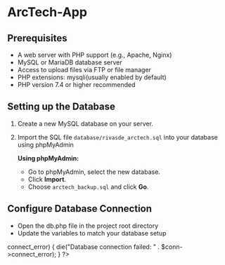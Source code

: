 # ArcTech-App

## Prerequisites

- A web server with PHP support (e.g., Apache, Nginx)
- MySQL or MariaDB database server
- Access to upload files via FTP or file manager
- PHP extensions: mysqli(usually enabled by default)
- PHP version 7.4 or higher recommended


## Setting up the Database

1. Create a new MySQL database on your server.

2. Import the SQL file `database/rivasde_arctech.sql` into your database using phpMyAdmin

   **Using phpMyAdmin:**

   - Go to phpMyAdmin, select the new database.
   - Click **Import**.
   - Choose `arctech_backup.sql` and click **Go**.
  
## Configure Database Connection
- Open the db.php file in the project root directory
- Update the variables to match your database setup
<?php
$host = 'localhost';
$port = your port;
$user = your_db_user;
$pass = "your_db_password";
$dbname =  "your_database_name"';

$conn = new mysqli($host, $user, $pass, $dbname, $port);

if ($conn->connect_error) {
    die("Database connection failed: " . $conn->connect_error);
}
?>

